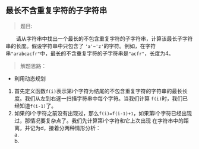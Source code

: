 <link href="markdown.css" rel="stylesheet"></link>

## 最长不含重复字符的子字符串
> 题目:
 
&emsp;&emsp;请从字符串中找出一个最长的不包含重复字符的子字符串，计算该最长子字符串的长度。假设字符串中只包含了
`'a'~'z'`的字符。例如，在字符串`"arabcacfr"`中，最长的不含重复字符的子字符串是`"acfr"`，长度为4。
> 解题思路： 

* 利用动态规划
1. 首先定义函数`f(i)`表示第i个字符为结尾的不包含重复字符的字符串的最长长度。我们从左到右逐一扫描字符串中每个字符。当我们计算
`f(i)`时，我们已经知道`f(i-1)`了。
2. 如果的i个字符之前没有出现过，那么`f(i)=f(i-1)+1`，如果第i个字符已经出现过，那情况要复杂点了。我们先计算第i个字符和它上次出现
在字符串中的距离，并记为d，接着分两种情形分析：  
a.  
b. 
